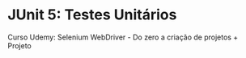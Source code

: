 # JUnit 5: Testes Unitários

Curso Udemy: Selenium WebDriver - Do zero a criação de projetos + Projeto
